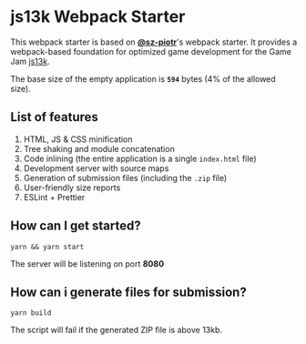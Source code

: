 # js13k Webpack Starter

This webpack starter is based on **[@sz-piotr](//github.com/sz-piotr/js13k-webpack-starter)**'s webpack starter. It provides a webpack-based foundation for optimized game development for the Game Jam [js13k](//js13kgames.com/).

The base size of the empty application is **`594`** bytes (4% of the allowed size).

## List of features

1. HTML, JS & CSS minification
1. Tree shaking and module concatenation
1. Code inlining (the entire application is a single `index.html` file)
1. Development server with source maps
1. Generation of submission files (including the `.zip` file)
1. User-friendly size reports
1. ESLint + Prettier

## How can I get started?

```
yarn && yarn start
```

The server will be listening on port **8080**

## How can i generate files for submission?

```
yarn build
```

The script will fail if the generated ZIP file is above 13kb.
